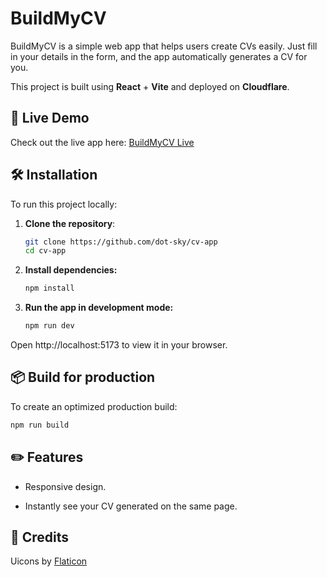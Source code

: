 # BuildMyCV

BuildMyCV is a simple web app that helps users create CVs easily. Just fill in your details in the form, and the app automatically generates a CV for you.

This project is built using **React** + **Vite** and deployed on **Cloudflare**.

## 🚀 Live Demo

Check out the live app here: [BuildMyCV Live](#)

## 🛠 Installation

To run this project locally:

1. **Clone the repository**:

   ```bash
   git clone https://github.com/dot-sky/cv-app
   cd cv-app
   ```

2. **Install dependencies:**

   ```bash
   npm install
   ```

3. **Run the app in development mode:**

   ```bash
   npm run dev
   ```

Open http://localhost:5173 to view it in your browser.

## 📦 Build for production

To create an optimized production build:

```bash
npm run build
```

## ✏️ Features

- Responsive design.

- Instantly see your CV generated on the same page.

## 🙌 Credits

Uicons by [Flaticon](https://www.flaticon.com/uicons)
